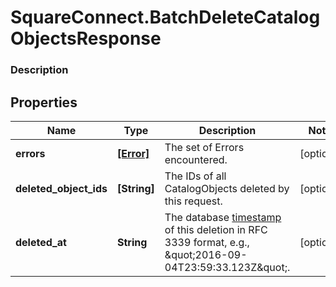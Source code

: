 # SquareConnect.BatchDeleteCatalogObjectsResponse

### Description



## Properties
Name | Type | Description | Notes
------------ | ------------- | ------------- | -------------
**errors** | [**[Error]**](Error.md) | The set of Errors encountered. | [optional] 
**deleted_object_ids** | **[String]** | The IDs of all CatalogObjects deleted by this request. | [optional] 
**deleted_at** | **String** | The database [timestamp](https://developer.squareup.com/docs/build-basics/working-with-dates) of this deletion in RFC 3339 format, e.g., \&quot;2016-09-04T23:59:33.123Z\&quot;. | [optional] 


